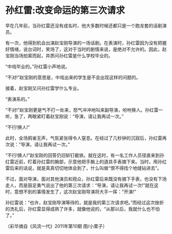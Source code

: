 # 孙红雷:改变命运的第三次请求

早在几年前，当孙红雷还没有成名时，他大多数时候还都只是一个跑龙套的话剧演员。 

有一次，他得到机会出演赵宝刚导演的一场话剧。在表演时，孙红雷因为没有把握好情绪，说台词时，笑场了，这对于当时的剧情来说，是绝对不允许的。因此，赵宝刚当场拍案而起，并质问孙红雷是什么学校毕业的。 

“中戏毕业的。”孙红雷小声地说。 

“不对!”赵宝刚的意思是，中戏出来的学生是不会出现这样的问题的。 

接着，赵宝刚又问孙红雷学什么专业。 

“表演系的。” 

“不对!”赵宝刚更是气不打一处来，怒气冲冲地叫来副导演，吩咐换人。孙红雷一听，急了，两眼紧盯着赵宝刚说：“导演，请让我再试一次。” 

“不行!换人!” 

此时，全场鸦雀无声，气氛紧张得令人窒息。在经过了几秒钟的沉寂后，孙红雷再次说：“导演，请让我再试一次。” 

“不行!换人!”赵宝刚的回答仍旧斩钉截铁。就在这时，有一名工作人员径直来到孙红雷近前，盯着孙红雷的腕部，示意他把手腕上的道具手表摘下来。当时，用孙红雷后来的话说，就是真真切切地体会到了，什么叫做“恨不得找个地缝钻进去”。 

不过，面对导演，面对其他演员和观众，孙红雷后来既没有摘下手表，也没有下场走人，而是鼓足勇气说出了他的第三次请求：“导演，请让我再试一次!”就在这时，意想不到的事情发生了，这次赵宝刚导演将大手一挥：“开演!” 

孙红雷说：“也许，赵宝刚导演等待的，就是我的第三次请求吧。”而经过这次挫折的洗礼后，孙红雷显得成熟了许多，就像他说的，“从那以后，我就什么也不怕了。” 

（彩华摘自《风流一代》2011年第10期 图/小栗子）